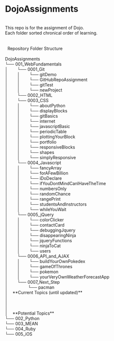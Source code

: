 # DojoAssignments<br />
<br />
This repo is for the assignment of Dojo.<br />
Each folder sorted chronical order of learning.<br />
<br />
<br />
&nbsp;
Repository Folder Structure<br />
<br />
DojoAssignments<br />
└── 001_WebFundamentals<br />
│&nbsp;&nbsp;&nbsp;&nbsp;&nbsp;&nbsp;&nbsp;&nbsp;└── 0001_Git<br />
│&nbsp;&nbsp;&nbsp;&nbsp;&nbsp;&nbsp;&nbsp;&nbsp;│&nbsp;&nbsp;&nbsp;&nbsp;&nbsp;&nbsp;&nbsp;&nbsp;└── gitDemo<br />
│&nbsp;&nbsp;&nbsp;&nbsp;&nbsp;&nbsp;&nbsp;&nbsp;│&nbsp;&nbsp;&nbsp;&nbsp;&nbsp;&nbsp;&nbsp;&nbsp;└── GitHubRepoAssignment<br />
│&nbsp;&nbsp;&nbsp;&nbsp;&nbsp;&nbsp;&nbsp;&nbsp;│&nbsp;&nbsp;&nbsp;&nbsp;&nbsp;&nbsp;&nbsp;&nbsp;└── gitTest<br />
│&nbsp;&nbsp;&nbsp;&nbsp;&nbsp;&nbsp;&nbsp;&nbsp;│&nbsp;&nbsp;&nbsp;&nbsp;&nbsp;&nbsp;&nbsp;&nbsp;└── newProject<br />
│&nbsp;&nbsp;&nbsp;&nbsp;&nbsp;&nbsp;&nbsp;&nbsp;└── 0002_HTML<br />
│&nbsp;&nbsp;&nbsp;&nbsp;&nbsp;&nbsp;&nbsp;&nbsp;└── 0003_CSS<br />
│&nbsp;&nbsp;&nbsp;&nbsp;&nbsp;&nbsp;&nbsp;&nbsp;│&nbsp;&nbsp;&nbsp;&nbsp;&nbsp;&nbsp;&nbsp;&nbsp;└── aboutPython<br />
│&nbsp;&nbsp;&nbsp;&nbsp;&nbsp;&nbsp;&nbsp;&nbsp;│&nbsp;&nbsp;&nbsp;&nbsp;&nbsp;&nbsp;&nbsp;&nbsp;└── displayBlocks<br />
│&nbsp;&nbsp;&nbsp;&nbsp;&nbsp;&nbsp;&nbsp;&nbsp;│&nbsp;&nbsp;&nbsp;&nbsp;&nbsp;&nbsp;&nbsp;&nbsp;└── gitBasics<br />
│&nbsp;&nbsp;&nbsp;&nbsp;&nbsp;&nbsp;&nbsp;&nbsp;│&nbsp;&nbsp;&nbsp;&nbsp;&nbsp;&nbsp;&nbsp;&nbsp;└── internet<br />
│&nbsp;&nbsp;&nbsp;&nbsp;&nbsp;&nbsp;&nbsp;&nbsp;│&nbsp;&nbsp;&nbsp;&nbsp;&nbsp;&nbsp;&nbsp;&nbsp;└── javascriptBasic<br />
│&nbsp;&nbsp;&nbsp;&nbsp;&nbsp;&nbsp;&nbsp;&nbsp;│&nbsp;&nbsp;&nbsp;&nbsp;&nbsp;&nbsp;&nbsp;&nbsp;└── periodicTable<br />
│&nbsp;&nbsp;&nbsp;&nbsp;&nbsp;&nbsp;&nbsp;&nbsp;│&nbsp;&nbsp;&nbsp;&nbsp;&nbsp;&nbsp;&nbsp;&nbsp;└── plottingYourBlock<br />
│&nbsp;&nbsp;&nbsp;&nbsp;&nbsp;&nbsp;&nbsp;&nbsp;│&nbsp;&nbsp;&nbsp;&nbsp;&nbsp;&nbsp;&nbsp;&nbsp;└── portfolio<br />
│&nbsp;&nbsp;&nbsp;&nbsp;&nbsp;&nbsp;&nbsp;&nbsp;│&nbsp;&nbsp;&nbsp;&nbsp;&nbsp;&nbsp;&nbsp;&nbsp;└── responsiveBlocks<br />
│&nbsp;&nbsp;&nbsp;&nbsp;&nbsp;&nbsp;&nbsp;&nbsp;│&nbsp;&nbsp;&nbsp;&nbsp;&nbsp;&nbsp;&nbsp;&nbsp;└── shapes<br />
│&nbsp;&nbsp;&nbsp;&nbsp;&nbsp;&nbsp;&nbsp;&nbsp;│&nbsp;&nbsp;&nbsp;&nbsp;&nbsp;&nbsp;&nbsp;&nbsp;└── simplyResponsive<br />
│&nbsp;&nbsp;&nbsp;&nbsp;&nbsp;&nbsp;&nbsp;&nbsp;└── 0004_Javascript<br />
│&nbsp;&nbsp;&nbsp;&nbsp;&nbsp;&nbsp;&nbsp;&nbsp;│&nbsp;&nbsp;&nbsp;&nbsp;&nbsp;&nbsp;&nbsp;&nbsp;└── fancyArray<br />
│&nbsp;&nbsp;&nbsp;&nbsp;&nbsp;&nbsp;&nbsp;&nbsp;│&nbsp;&nbsp;&nbsp;&nbsp;&nbsp;&nbsp;&nbsp;&nbsp;└── forAFewBillion<br />
│&nbsp;&nbsp;&nbsp;&nbsp;&nbsp;&nbsp;&nbsp;&nbsp;│&nbsp;&nbsp;&nbsp;&nbsp;&nbsp;&nbsp;&nbsp;&nbsp;└── iDoDeclare<br />
│&nbsp;&nbsp;&nbsp;&nbsp;&nbsp;&nbsp;&nbsp;&nbsp;│&nbsp;&nbsp;&nbsp;&nbsp;&nbsp;&nbsp;&nbsp;&nbsp;└── ifYouDontMindCanIHaveTheTime<br />
│&nbsp;&nbsp;&nbsp;&nbsp;&nbsp;&nbsp;&nbsp;&nbsp;│&nbsp;&nbsp;&nbsp;&nbsp;&nbsp;&nbsp;&nbsp;&nbsp;└── numbersOnly<br />
│&nbsp;&nbsp;&nbsp;&nbsp;&nbsp;&nbsp;&nbsp;&nbsp;│&nbsp;&nbsp;&nbsp;&nbsp;&nbsp;&nbsp;&nbsp;&nbsp;└── randomChance<br />
│&nbsp;&nbsp;&nbsp;&nbsp;&nbsp;&nbsp;&nbsp;&nbsp;│&nbsp;&nbsp;&nbsp;&nbsp;&nbsp;&nbsp;&nbsp;&nbsp;└── rangePrint<br />
│&nbsp;&nbsp;&nbsp;&nbsp;&nbsp;&nbsp;&nbsp;&nbsp;│&nbsp;&nbsp;&nbsp;&nbsp;&nbsp;&nbsp;&nbsp;&nbsp;└── studentsAndInstructors<br />
│&nbsp;&nbsp;&nbsp;&nbsp;&nbsp;&nbsp;&nbsp;&nbsp;│&nbsp;&nbsp;&nbsp;&nbsp;&nbsp;&nbsp;&nbsp;&nbsp;└── whileYouWait<br />
│&nbsp;&nbsp;&nbsp;&nbsp;&nbsp;&nbsp;&nbsp;&nbsp;└── 0005_jQuery<br />
│&nbsp;&nbsp;&nbsp;&nbsp;&nbsp;&nbsp;&nbsp;&nbsp;│&nbsp;&nbsp;&nbsp;&nbsp;&nbsp;&nbsp;&nbsp;&nbsp;└── colorClicker<br />
│&nbsp;&nbsp;&nbsp;&nbsp;&nbsp;&nbsp;&nbsp;&nbsp;│&nbsp;&nbsp;&nbsp;&nbsp;&nbsp;&nbsp;&nbsp;&nbsp;└── contactCard<br />
│&nbsp;&nbsp;&nbsp;&nbsp;&nbsp;&nbsp;&nbsp;&nbsp;│&nbsp;&nbsp;&nbsp;&nbsp;&nbsp;&nbsp;&nbsp;&nbsp;└── debuggingJquery<br />
│&nbsp;&nbsp;&nbsp;&nbsp;&nbsp;&nbsp;&nbsp;&nbsp;│&nbsp;&nbsp;&nbsp;&nbsp;&nbsp;&nbsp;&nbsp;&nbsp;└── disappearingNinja<br />
│&nbsp;&nbsp;&nbsp;&nbsp;&nbsp;&nbsp;&nbsp;&nbsp;│&nbsp;&nbsp;&nbsp;&nbsp;&nbsp;&nbsp;&nbsp;&nbsp;└── jqueryFunctions<br />
│&nbsp;&nbsp;&nbsp;&nbsp;&nbsp;&nbsp;&nbsp;&nbsp;│&nbsp;&nbsp;&nbsp;&nbsp;&nbsp;&nbsp;&nbsp;&nbsp;└── ninjaToCat<br />
│&nbsp;&nbsp;&nbsp;&nbsp;&nbsp;&nbsp;&nbsp;&nbsp;│&nbsp;&nbsp;&nbsp;&nbsp;&nbsp;&nbsp;&nbsp;&nbsp;└── users<br />
│&nbsp;&nbsp;&nbsp;&nbsp;&nbsp;&nbsp;&nbsp;&nbsp;└── 0006_API_and_AJAX<br />
│&nbsp;&nbsp;&nbsp;&nbsp;&nbsp;&nbsp;&nbsp;&nbsp;│&nbsp;&nbsp;&nbsp;&nbsp;&nbsp;&nbsp;&nbsp;&nbsp;└── buildYourOwnPokedex<br />
│&nbsp;&nbsp;&nbsp;&nbsp;&nbsp;&nbsp;&nbsp;&nbsp;│&nbsp;&nbsp;&nbsp;&nbsp;&nbsp;&nbsp;&nbsp;&nbsp;└── gameOfThrones<br />
│&nbsp;&nbsp;&nbsp;&nbsp;&nbsp;&nbsp;&nbsp;&nbsp;│&nbsp;&nbsp;&nbsp;&nbsp;&nbsp;&nbsp;&nbsp;&nbsp;└── pokemon<br />
│&nbsp;&nbsp;&nbsp;&nbsp;&nbsp;&nbsp;&nbsp;&nbsp;│&nbsp;&nbsp;&nbsp;&nbsp;&nbsp;&nbsp;&nbsp;&nbsp;└── yourVeryOwnWeatherForecastApp<br />
│&nbsp;&nbsp;&nbsp;&nbsp;&nbsp;&nbsp;&nbsp;&nbsp;└── 0007_Next_Step<br />
│&nbsp;&nbsp;&nbsp;&nbsp;&nbsp;&nbsp;&nbsp;&nbsp;&nbsp;&nbsp;&nbsp;&nbsp;&nbsp;&nbsp;&nbsp;&nbsp; └── pacman <br />
│&nbsp;&nbsp;&nbsp;&nbsp;**Current Topics (until updated)**<br />
│<br />
│<br />
│<br />
│&nbsp;&nbsp;&nbsp;&nbsp;**Potential Topics**<br />
└── 002_Python<br />
└── 003_MEAN<br />
└── 004_Ruby<br />
└── 005_iOS<br />







